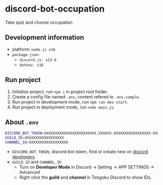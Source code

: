# discord-bot-occupation
Take quiz and choose occupation

## Development information
* platform: `node.js v16`
* `package.json`: 
  * `discord.js: v13.6`
  * `dotenv: v16`

## Run project
1. Initialize project, run `npm i` in project root folder.
2. Create a config file named `.env`, content refered to `.env.sample`.
3. Run project in development mode, run `npm run dev-start`.
4. Run project in deployment mode, run `node main.js`.

## About `.env`

```bash
DISCORD_BOT_TOKEN=XXXXXXXXXXXXXXXXXXXXXXXX.XXXXXX.XXXXXXXXXXXXXXXXX-XXXXXXXXXXXXXXXXXXXX
GUILD_ID=XXXXXXXXXXXXXXXXXX
CHANNEL_ID=XXXXXXXXXXXXXXXXXX
```
* `DISCORD_BOT_TOKEN`, discord bot token, find or create new on [discord developers](https://discord.com/developers/applications).
* `GUILD_ID` and `CHANNEL_ID`
  * Turn on **Developer Mode** in Discord -> Setting -> APP SETTINGS -> Advanced 
  * Right click the **guild** and **channel** in Tengoku Discord to show IDs.
